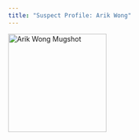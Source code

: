 ```yaml
---
title: "Suspect Profile: Arik Wong"
---
```


<img src="https://hexsocean.github.io/CrimeSceneSite/mugshots/arik.jpg" alt="Arik Wong Mugshot" width="200" height="200"/>

